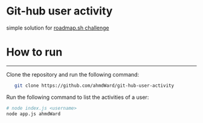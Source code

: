 # Git-hub user activity 

simple solution for  <a href="https://roadmap.sh/projects/github-user-activity">roadmap.sh challenge</a>

# How to run 
<hr>

Clone the repository and run the following command:
``` bash
   git clone https://github.com/ahmdWard/git-hub-user-activity

  ```

Run the following command to list the activities of a user:

``` bash
# node index.js <username>
node app.js ahmdWard
```
